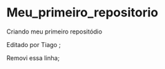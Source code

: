 # Meu_primeiro_repositorio
 Criando meu primeiro repositódio

 Editado por Tiago ;

Removi essa linha;


